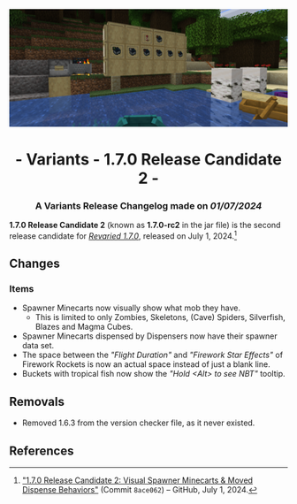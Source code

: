 <div style="text-align: center;"> <img src=ChangelogPhoto.png width="1500"> </div>

# <div style="text-align: center;">- Variants - 1.7.0 Release Candidate 2 -</div>
### <div style="text-align: center;">A Variants Release Changelog made on *01/07/2024*</div>

**1.7.0 Release Candidate 2** (known as **1.7.0-rc2** in the jar file) is the second release candidate for [*Revaried 1.7.0*](/Variants/Changelogs/1.16.5%20-%201.7.0/Changelog%201.7.0.md), released on July 1, 2024.[^1]

## Changes
### Items
- Spawner Minecarts now visually show what mob they have.
  - This is limited to only Zombies, Skeletons, (Cave) Spiders, Silverfish, Blazes and Magma Cubes.
- Spawner Minecarts dispensed by Dispensers now have their spawner data set.
- The space between the *"Flight Duration"* and *"Firework Star Effects"* of Firework Rockets is now an actual space instead of just a blank line.
- Buckets with tropical fish now show the *"Hold \<Alt> to see NBT"* tooltip.

## Removals
- Removed 1.6.3 from the version checker file, as it never existed.

## References
[^1]: ["1.7.0 Release Candidate 2: Visual Spawner Minecarts & Moved Dispense Behaviors"](https://github.com/Fabricio20106/Variants/commit/8ace062061650f3de7dca53ca2fdd71dcc74811c) (Commit `8ace062`) – GitHub, July 1, 2024.